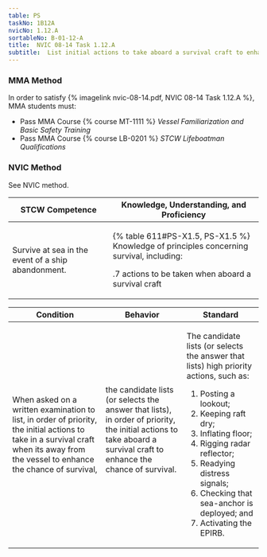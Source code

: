 ```yaml
---
table: PS
taskNo: 1B12A
nvicNo: 1.12.A 
sortableNo: B-01-12-A
title:  NVIC 08-14 Task 1.12.A
subtitle:  List initial actions to take aboard a survival craft to enhance the chance of survival
---
```



### MMA Method

In order to satisfy  {% imagelink nvic-08-14.pdf, NVIC 08-14 Task 1.12.A %}, MMA students must:

* Pass MMA Course {% course MT-1111 %}  *Vessel Familiarization and Basic Safety Training*
* Pass MMA Course {% course LB-0201 %}  *STCW Lifeboatman Qualifications*


### NVIC Method

<a onclick="togglevisibility('nvic_methods')" >See NVIC method.</a>

<div id='nvic_methods' class='hide'>

<table>
<thead>
<tr>
<th class='forty'> STCW Competence </th>
<th class='sixty'> Knowledge, Understanding, and Proficiency </th>
</tr>
</thead>




<tbody>
<tr><td markdown='1'>

Survive at sea in the event of a ship abandonment.

</td><td markdown='1'>

{% table 611#PS-X1.5, PS-X1.5 %} Knowledge of principles concerning survival, including:

.7  actions to be taken when aboard a survival craft

</td></tr>


</tbody>
</table>


<table>
<thead>
<tr><th class='twenty'>  Condition </th><th class='twenty'> Behavior </th><th  class='sixty'>Standard </th></tr>
</thead>
<tbody >



<tr><td markdown='1'>

When asked on a written examination to list, in order of priority, the initial actions to take in a survival craft when its away from the vessel to enhance the chance of survival,

</td><td markdown='1'>

the candidate lists (or selects the answer that lists), in order of priority, the initial actions to take aboard a survival craft to enhance the chance of survival.

<br>

<div class="tooltip" markdown='1'>



</div>


</td><td markdown='1'>

The candidate lists (or selects the answer that lists) high priority actions, such as: 

1.  Posting a lookout; 
2.  Keeping raft dry; 
3.  Inflating floor; 
4.  Rigging radar reflector; 
5.  Readying distress signals; 
6.  Checking that sea-anchor is deployed; and 
7.  Activating the EPIRB.

</td></tr>
</tbody>
</table>
</div>
